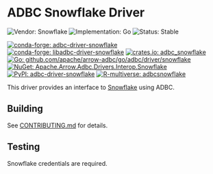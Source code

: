 <!---
  Licensed to the Apache Software Foundation (ASF) under one
  or more contributor license agreements.  See the NOTICE file
  distributed with this work for additional information
  regarding copyright ownership.  The ASF licenses this file
  to you under the Apache License, Version 2.0 (the
  "License"); you may not use this file except in compliance
  with the License.  You may obtain a copy of the License at

    http://www.apache.org/licenses/LICENSE-2.0

  Unless required by applicable law or agreed to in writing,
  software distributed under the License is distributed on an
  "AS IS" BASIS, WITHOUT WARRANTIES OR CONDITIONS OF ANY
  KIND, either express or implied.  See the License for the
  specific language governing permissions and limitations
  under the License.
-->

# ADBC Snowflake Driver

![Vendor: Snowflake](https://img.shields.io/badge/vendor-Snowflake-blue?style=flat-square)
![Implementation: Go](https://img.shields.io/badge/implementation-Go-violet?style=flat-square)
![Status: Stable](https://img.shields.io/badge/status-stable-green?style=flat-square)

[![conda-forge: adbc-driver-snowflake](https://img.shields.io/conda/vn/conda-forge/adbc-driver-snowflake?label=conda-forge%3A%20adbc-driver-snowflake&style=flat-square)](https://anaconda.org/conda-forge/adbc-driver-snowflake)
[![conda-forge: libadbc-driver-snowflake](https://img.shields.io/conda/vn/conda-forge/libadbc-driver-snowflake?label=conda-forge%3A%20libadbc-driver-snowflake&style=flat-square)](https://anaconda.org/conda-forge/libadbc-driver-snowflake)
[![crates.io: adbc_snowflake](https://img.shields.io/crates/v/adbc_snowflake?style=flat-square)](https://crates.io/crates/adbc_snowflake)
[![Go: github.com/apache/arrow-adbc/go/adbc/driver/snowflake](https://img.shields.io/badge/Go-go%2Fadbc%2Fdriver%2Fsnowflake-blue)](https://pkg.go.dev/github.com/apache/arrow-adbc/go/adbc/driver/snowflake)
[![NuGet: Apache.Arrow.Adbc.Drivers.Interop.Snowflake](https://img.shields.io/nuget/v/Apache.Arrow.Adbc.Drivers.Interop.Snowflake)](https://www.nuget.org/packages/Apache.Arrow.Adbc.Drivers.Interop.Snowflake)
[![PyPI: adbc-driver-snowflake](https://img.shields.io/pypi/v/adbc-driver-snowflake?style=flat-square)](https://pypi.org/project/adbc-driver-snowflake/)
[![R-multiverse: adbcsnowflake](https://img.shields.io/badge/dynamic/json?url=https%3A%2F%2Fcommunity.r-multiverse.org%2Fapi%2Fpackages%2Fadbcsnowflake&query=%24.Version&label=r-multiverse%3A%20adbcsnowflake&style=flat-square)](https://community.r-multiverse.org/adbcsnowflake/)

This driver provides an interface to
[Snowflake](https://www.snowflake.com/) using ADBC.

## Building

See [CONTRIBUTING.md](../../../CONTRIBUTING.md) for details.

## Testing

Snowflake credentials are required.

